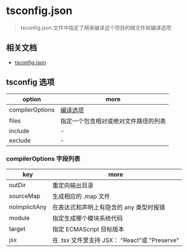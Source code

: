 # tsconfig.json

> tsconfig.json 文件中指定了用来编译这个项目的根文件和编译选项

## 相关文档

* [tsconfig.json](https://www.tslang.cn/docs/handbook/tsconfig-json.html)

## tsconfig 选项

| option          | more                                                                  |
| --------------- | --------------------------------------------------------------------- |
| compilerOptions | [编译选项](https://www.tslang.cn/docs/handbook/compiler-options.html) |
| files           | 指定一个包含相对或绝对文件路径的列表                                  |
| include         | -                                                                     |
| exclude         | -                                                                     |

### compilerOptions 字段列表

| key           | more                                          |
| ------------- | --------------------------------------------- |
| outDir        | 重定向输出目录                                |
| sourceMap     | 生成相应的 .map 文件                          |
| noImplicitAny | 在表达式和声明上有隐含的 any 类型时报错       |
| module        | 指定生成哪个模块系统代码                      |
| target        | 指定 ECMAScript 目标版本                      |
| jsx           | 在 .tsx 文件里支持 JSX： "React"或 "Preserve" |

